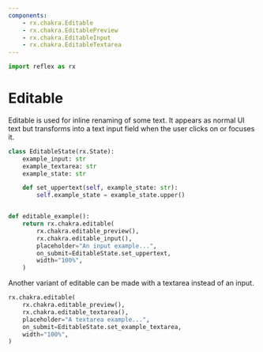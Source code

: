 ```yaml
---
components:
    - rx.chakra.Editable
    - rx.chakra.EditablePreview
    - rx.chakra.EditableInput
    - rx.chakra.EditableTextarea
---
```


```python exec
import reflex as rx
```

# Editable

Editable is used for inline renaming of some text.
It appears as normal UI text but transforms into a text input field when the user clicks on or focuses it.

```python demo exec
class EditableState(rx.State):
    example_input: str
    example_textarea: str
    example_state: str

    def set_uppertext(self, example_state: str):
        self.example_state = example_state.upper()


def editable_example():
    return rx.chakra.editable(
        rx.chakra.editable_preview(),
        rx.chakra.editable_input(),
        placeholder="An input example...",
        on_submit=EditableState.set_uppertext,
        width="100%",
    )
```

Another variant of editable can be made with a textarea instead of an input.

```python demo
rx.chakra.editable(
    rx.chakra.editable_preview(),
    rx.chakra.editable_textarea(),
    placeholder="A textarea example...",
    on_submit=EditableState.set_example_textarea,
    width="100%",
)
```
